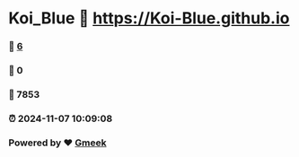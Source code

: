 # Koi_Blue :link: https://Koi-Blue.github.io 
### :page_facing_up: [6](https://Koi-Blue.github.io/tag.html) 
### :speech_balloon: 0 
### :hibiscus: 7853 
### :alarm_clock: 2024-11-07 10:09:08 
### Powered by :heart: [Gmeek](https://github.com/Meekdai/Gmeek)
